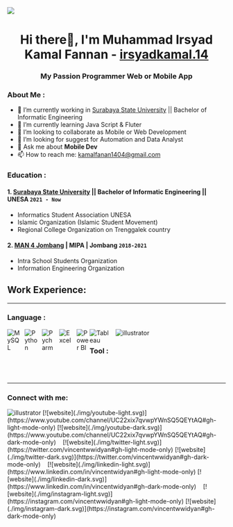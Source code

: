 <a href="https://github.com/antonkomarev/github-profile-views-counter">
    <img src="https://komarev.com/ghpvc/?username=irsyadkamal-github&label=Profile+Views&color=ba0404&style=flat-square">
</a>

<h1 align="center"> Hi there👋, I'm Muhammad Irsyad Kamal Fannan - <a href="https://www.instagram.com/irsyadkamal.14/?hl=en">irsyadkamal.14</a></h1>
<h3 align="center">My Passion Programmer Web or Mobile App</h3>

### About Me :
- 🔭 I’m currently working in [Surabaya State University](https://www.unesa.ac.id/) || Bachelor of Informatic Engineering
- 🌱 I’m currently learning Java Script & Fluter
- 👯 I’m looking to collaborate as Mobile or Web Development 
- 🤔 I’m looking for suggest for Automation and Data Analyst
- 💬 Ask me about **Mobile Dev**
- 📫 How to reach me: kamalfanan1404@gmail.com

### Education : 
#### 1. [Surabaya State University](https://www.unesa.ac.id/) || Bachelor of Informatic Engineering || **UNESA `2021 - Now`**
   - Informatics Student Association UNESA
   - Islamic Organization (Islamic Student Movement)
   - Regional College Organization on Trenggalek country
#### 2. [MAN 4 Jombang](https://man4jombang.sch.id/) | MIPA | **Jombang `2018-2021`**
   - Intra School Students Organization
   - Information Engineering Organization

## Work Experience:

---

### Language : 
<img align="left" alt="MySQL" width="30px" src="https://cdn.jsdelivr.net/gh/devicons/devicon/icons/mysql/mysql-original.svg" style="padding-right:10px;" />
<img align="left" alt="Python" width="30px" src="https://upload.wikimedia.org/wikipedia/commons/thumb/c/c3/Python-logo-notext.svg/110px-Python-logo-notext.svg.png?20100317150552" style="padding-right:10px;" />
<img align="left" alt="Pycharm" width="30px" src="https://upload.wikimedia.org/wikipedia/commons/thumb/1/1d/PyCharm_Icon.svg/220px-PyCharm_Icon.svg.png" style="padding-right:10px;" />
<img align="left" alt="Excel" width="30px" src="https://is2-ssl.mzstatic.com/image/thumb/Purple126/v4/a8/fd/5a/a8fd5a84-c6f1-355f-3b9f-6e86598efaa3/XCEL.png/1200x630bb.png" style="padding-right:10px;" />
<img align="left" alt="Power BI" width="30px" src="https://powerbi.microsoft.com/pictures/application-logos/svg/powerbi.svg" style="padding-right:0px;" />
<img align="left" alt="Tableau" width="50px" src="https://logos-world.net/wp-content/uploads/2021/10/Tableau-Symbol.png" style="padding-right:10px;" />
<img src="https://www.vectorlogo.zone/logos/adobe_illustrator/adobe_illustrator-icon.svg" alt="illustrator" width="40" height="40"/> 



### Tool : 
<br />
<br />

---
### Connect with me:

<img src="https://www.vectorlogo.zone/logos/adobe_illustrator/adobe_illustrator-icon.svg" alt="illustrator" width="40" height="40"/> 
[![website](./img/youtube-light.svg)](https://www.youtube.com/channel/UC22xix7qvwpYWnSQ5QEYtAQ#gh-light-mode-only)
[![website](./img/youtube-dark.svg)](https://www.youtube.com/channel/UC22xix7qvwpYWnSQ5QEYtAQ#gh-dark-mode-only)
&nbsp;&nbsp;
[![website](./img/twitter-light.svg)](https://twitter.com/vincentwwidyan#gh-light-mode-only)
[![website](./img/twitter-dark.svg)](https://twitter.com/vincentwwidyan#gh-dark-mode-only)
&nbsp;&nbsp;
[![website](./img/linkedin-light.svg)](https://www.linkedin.com/in/vincentwidyan#gh-light-mode-only)
[![website](./img/linkedin-dark.svg)](https://www.linkedin.com/in/vincentwidyan#gh-dark-mode-only)
&nbsp;&nbsp;
[![website](./img/instagram-light.svg)](https://instagram.com/vincentwwidyan#gh-light-mode-only)
[![website](./img/instagram-dark.svg)](https://instagram.com/vincentwwidyan#gh-dark-mode-only)



[webdev]: https://github.com/vincentwidyan/vincentwidyan
